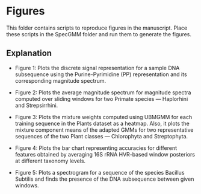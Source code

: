 # Figures

This folder contains scripts to reproduce figures in the manuscript. Place these scripts in the SpecGMM folder and run them to generate the figures.

## Explanation

- Figure 1: Plots the discrete signal representation for a sample DNA subsequence using the Purine-Pyrimidine (PP) representation and its corresponding magnitude spectrum.

- Figure 2: Plots the average magnitude spectrum for magnitude spectra computed over sliding windows for two Primate species — Haplorhini and Strepsirrhini.

- Figure 3: Plots the mixture weights computed using UBMGMM for each training sequence in the Plants dataset as a heatmap. Also, it plots the mixture component means of the adapted GMMs for two representative sequences of the two Plant classes — Chlorophyta and Streptophyta.

- Figure 4: Plots the bar chart representing accuracies for different features obtained by averaging 16S rRNA HVR-based window posteriors at different taxonomy levels.

- Figure 5: Plots a spectrogram for a sequence of the species Bacillus Subtilis and finds the presence of the DNA subsequence between given windows.

